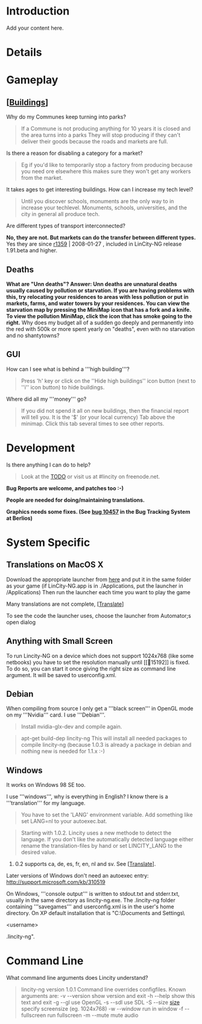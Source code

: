 # Introduction #

Add your content here.


# Details #

# Gameplay #

## [[Buildings](Buildings.md)] ##
Why do my Communes keep turning into parks?

> If a Commune is not producing anything for 10 years it is closed and the area turns into a parks
> They will stop producing if they can't deliver their goods because the roads and markets are full.

Is there a reason for disabling a category for a market?

> Eg if you'd like to temporarily stop a factory from producing because you need
> ore elsewhere this makes sure they won't get any workers from the market.

It takes ages to get interesting buildings. How can I increase my tech level?

> Until you discover schools, monuments are the only way to in increase your techlevel.
Monuments, schools, universities, and the city in general all produce tech.

Are different types of transport interconnected?

**No, they are not. But markets can do the transfer between different types.** Yes they are since [r1359](https://code.google.com/p/lincity-ng/source/detail?r=1359) | 2008-01-27 , included in LinCity-NG release 1.91.beta and higher.

## Deaths ##
**What are "Unn deaths"? Answer: Unn deaths are unnatural deaths usually caused by pollution or starvation.  If you are having problems with this, try relocating your residences to areas with less pollution or put in markets, farms, and water towers by your residences.  You can view the starvation map by pressing the MiniMap icon that has a fork and a knife.  To view the pollution MiniMap, click the icon that has smoke going to the right.** Why does my budget all of a sudden go deeply and permanently into the red with 500k or more spent yearly on "deaths", even with no starvation and no shantytowns?

## GUI ##
How can I see what is behind a '''high building'''?

> Press 'h' key or click on the ''Hide high buildings'' icon button (next to ''i'' icon button) to hide buildings.

Where did all my '''money''' go?

> If you did not spend it all on new buildings, then the financial report will tell you. It is the '$' (or your local currency) Tab above the minimap. Click this tab several times to see other reports.

# Development #

Is there anything I can do to help?

> Look at the [TODO](http://code.google.com/p/lincity-ng/source/browse/TODO) or visit us at #lincity on freenode.net.


**Bug Reports are welcome, and patches too :-)**

**People are needed for doing/maintaining translations.**

**Graphics needs some fixes. (See [bug 10457](https://code.google.com/p/lincity-ng/issues/detail?id=0457) in the Bug Tracking System at Berlios)**


# System Specific #

## Translations on MacOS X ##

Download the appropriate launcher from [here](http://www.mediafire.com/?sharekey=65c68a8921ac4aba7069484bded33bcd5761167046e2473c) and put it in the same folder as your game (if LinCity-NG.app is in ./Applications, put the launcher in /Applications)  Then run the launcher each time you want to play the game

Many translations are not complete, [[Translate](Translate.md)]

To see the code the launcher uses, choose the launcher from Automator;s open dialog

## Anything with Small Screen ##

To run Lincity-NG on a device which does not support 1024x768 (like some netbooks) you have to set the resolution manually until [[:bug:15192]] is fixed. To do so, you can start it once giving the right size as command line argument. It will be saved to userconfig.xml.

## Debian ##

When compiling from source I only get a '''black screen''' in OpenGL mode on my '''Nvidia''' card. I use '''Debian'''.

> Install nvidia-glx-dev and compile again.

> apt-get build-dep lincity-ng
> This will install all needed packages to compile lincity-ng
> (because 1.0.3 is already a package in debian and nothing new is needed for 1.1.x :-)

## Windows ##

It works on Windows 98 SE too.

I use '''windows''', why is everything in English? I know there is a '''translation''' for my language.

> You have to set the 'LANG' environment variable. Add something like
> set LANG=nl
> to your autoexec.bat.

> Starting with 1.0.2. Lincity uses a new methode to detect the language.
> If you don't like the automatically detected language either rename
> the translation-files by hand or set LINCITY\_LANG to the desired value.
  1. 0.2 supports ca, de, es, fr, en, nl and sv. See [[Translate](Translate.md)].

Later versions of Windows don't need an autoexec entry: http://support.microsoft.com/kb/310519

On Windows, '''console output''' is written to stdout.txt and stderr.txt, usually in the same directory as lincity-ng.exe.
The .lincity-ng folder containing '''savegames''' and userconfig.xml is in the user's home directory. On XP default installation that is "C:\Documents and Settings\

&lt;username&gt;

\.lincity-ng\".

# Command Line #

What command line arguments does Lincity understand?

> lincity-ng version 1.0.1
> Command line overrides configfiles.
> Known arguments are:
> -v        --version         show version and exit
> -h        --help            show this text and exit
> -g        --gl              use OpenGL
> -s        --sdl             use SDL
> -S        --size [size](size.md)     specify screensize (eg. 1024x768)
> -w        --window          run in window
> -f        --fullscreen      run fullscreen
> -m        --mute            mute audio